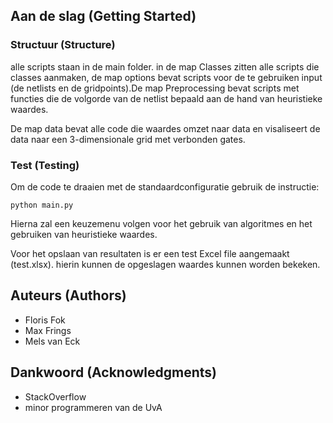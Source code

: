 

## Aan de slag (Getting Started)

### Structuur (Structure)

alle scripts staan in de main folder. in de map Classes zitten alle scripts die classes aanmaken, de map options bevat scripts voor de te gebruiken input (de netlists en  de gridpoints).De map Preprocessing bevat scripts met functies die de volgorde van de netlist bepaald aan de hand van heuristieke waardes.

De map data bevat alle code die waardes omzet naar data en visaliseert de data naar een 3-dimensionale grid met verbonden gates.

### Test (Testing)

Om de code te draaien met de standaardconfiguratie gebruik de instructie:

```
python main.py
```
Hierna zal een keuzemenu volgen voor het gebruik van algoritmes en het gebruiken van heuristieke waardes.

Voor het opslaan van resultaten is er een test Excel file aangemaakt (test.xlsx). hierin kunnen de opgeslagen waardes kunnen worden bekeken.

## Auteurs (Authors)

* Floris Fok
* Max Frings
* Mels van Eck

## Dankwoord (Acknowledgments)

* StackOverflow
* minor programmeren van de UvA
